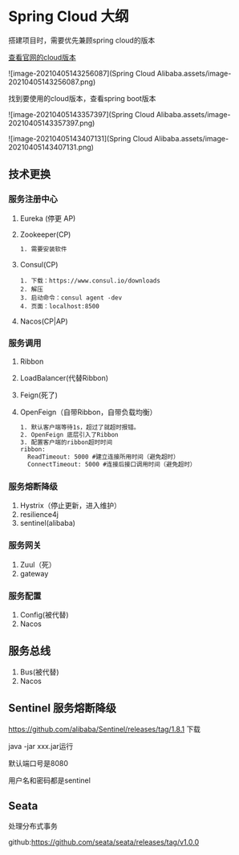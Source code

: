 # Spring Cloud 大纲

搭建项目时，需要优先兼顾spring cloud的版本

[查看官网的cloud版本](https://spring.io/projects/spring-cloud#overview)

![image-20210405143256087](Spring Cloud Alibaba.assets/image-20210405143256087.png)

找到要使用的cloud版本，查看spring boot版本

![image-20210405143357397](Spring Cloud Alibaba.assets/image-20210405143357397.png)

![image-20210405143407131](Spring Cloud Alibaba.assets/image-20210405143407131.png)

## 技术更换

### 服务注册中心

1. Eureka (停更 AP)

2. Zookeeper(CP)

   ```txt
   1. 需要安装软件
   ```

3. Consul(CP)

   ```tet
   1. 下载：https://www.consul.io/downloads
   2. 解压
   3. 启动命令：consul agent -dev
   4. 页面：localhost:8500
   ```

4. Nacos(CP|AP)

### 服务调用

1. Ribbon 

2. LoadBalancer(代替Ribbon)

3. Feign(死了)

4. OpenFeign（自带Ribbon，自带负载均衡）

   ```txt
   1. 默认客户端等待1s，超过了就超时报错。
   2. OpenFeign 底层引入了Ribbon
   3. 配置客户端的ribbon超时时间
   ribbon:
     ReadTimeout: 5000 #建立连接所用时间（避免超时）
     ConnectTimeout: 5000 #连接后接口调用时间（避免超时）
   ```

   

### 服务熔断降级

1. Hystrix（停止更新，进入维护）
2. resilience4j
3. sentinel(alibaba)

### 服务网关

1. Zuul（死）
2. gateway

### 服务配置

1. Config(被代替)
2. Nacos

## 服务总线

1. Bus(被代替)
2. Nacos

## Sentinel 服务熔断降级

https://github.com/alibaba/Sentinel/releases/tag/1.8.1 下载

java -jar xxx.jar运行

默认端口号是8080

用户名和密码都是sentinel

## Seata 

处理分布式事务

github:https://github.com/seata/seata/releases/tag/v1.0.0
